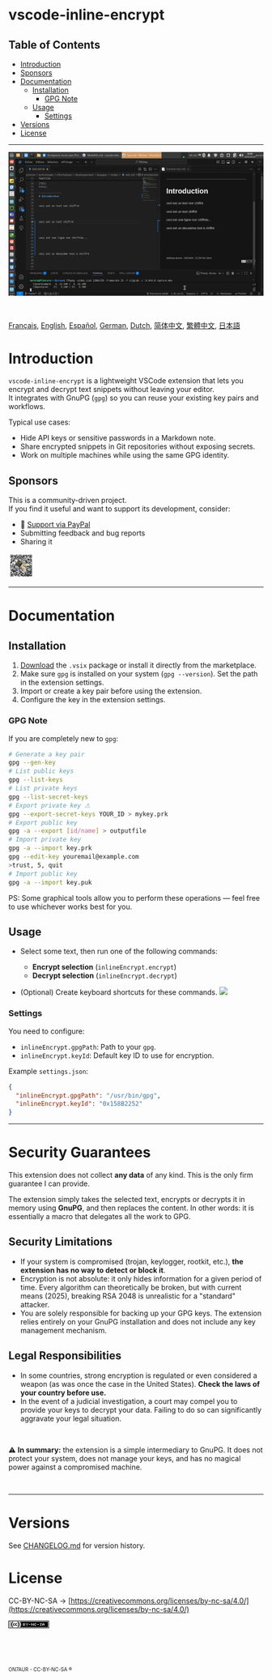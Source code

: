 vscode-inline-encrypt
==========

## Table of Contents
- [Introduction](#introduction)  
- [Sponsors](#sponsors)  
- [Documentation](#documentation)
  - [Installation](#installation)
    - [GPG Note](#gpg-note)
  - [Usage](#usage)
    - [Settings](#settings)
- [Versions](#versions)
- [License](#license)

---

![demo](assets/capture.gif)

&nbsp;

[Français](doc/README.FR.md), [English](README.md), [Español](doc/README.ES.md), [German](doc/README.DE.md), [Dutch](doc/README.NL.md), [简体中文](doc/README.CN.md), [繁體中文](doc/README.TW.md), [日本語](doc/README.JP.md)


# Introduction
`vscode-inline-encrypt` is a lightweight VSCode extension that lets you encrypt and decrypt text snippets without leaving your editor.  
It integrates with GnuPG (`gpg`) so you can reuse your existing key pairs and workflows.

Typical use cases:

- Hide API keys or sensitive passwords in a Markdown note.  
- Share encrypted snippets in Git repositories without exposing secrets.  
- Work on multiple machines while using the same GPG identity.  


## Sponsors
This is a community-driven project.  
If you find it useful and want to support its development, consider:  
-  :beers: [Support via PayPal](https://www.paypal.com/donate/?hosted_button_id=59CQFU7TNSWP2)  
-  Submitting feedback and bug reports  
-  Sharing it  

[<img src="assets/don_paypal.png" width="50"/>](assets/don_paypal.png)  


---

# Documentation

## Installation

1. [Download](https://github.com/extenebrisadlucem/vscode-inline-encrypt/releases) the `.vsix` package or install it directly from the marketplace.  
2. Make sure `gpg` is installed on your system (`gpg --version`). Set the path in the extension settings.  
3. Import or create a key pair before using the extension.  
4. Configure the key in the extension settings.  

### GPG Note
If you are completely new to `gpg`:  
```bash
# Generate a key pair
gpg --gen-key  
# List public keys
gpg --list-keys  
# List private keys
gpg --list-secret-keys 
# Export private key ⚠
gpg --export-secret-keys YOUR_ID > mykey.prk
# Export public key
gpg -a --export [id/name] > outputfile
# Import private key
gpg -a --import key.prk
gpg --edit-key youremail@example.com
>trust, 5, quit
# Import public key
gpg -a --import key.puk
````

PS: Some graphical tools allow you to perform these operations — feel free to use whichever works best for you.

## Usage

* Select some text, then run one of the following commands:

  * **Encrypt selection** (`inlineEncrypt.encrypt`)
  * **Decrypt selection** (`inlineEncrypt.decrypt`)
* (Optional) Create keyboard shortcuts for these commands.
  ![](assets/key_shortcut.jpg)

### Settings

You need to configure:

* `inlineEncrypt.gpgPath`: Path to your `gpg`.
* `inlineEncrypt.keyId`: Default key ID to use for encryption.

Example `settings.json`:

```json
{
  "inlineEncrypt.gpgPath": "/usr/bin/gpg",
  "inlineEncrypt.keyId": "0x158B2252"
}
```
---

# Security Guarantees

This extension does not collect **any data** of any kind. This is the only firm guarantee I can provide.

The extension simply takes the selected text, encrypts or decrypts it in memory using **GnuPG**, and then replaces the content.
In other words: it is essentially a macro that delegates all the work to GPG.

## Security Limitations

* If your system is compromised (trojan, keylogger, rootkit, etc.), **the extension has no way to detect or block it**.
* Encryption is not absolute: it only hides information for a given period of time. Every algorithm can theoretically be broken, but with current means (2025), breaking RSA 2048 is unrealistic for a "standard" attacker.
* You are solely responsible for backing up your GPG keys. The extension relies entirely on your GnuPG installation and does not include any key management mechanism.

## Legal Responsibilities

* In some countries, strong encryption is regulated or even considered a weapon (as was once the case in the United States). **Check the laws of your country before use.**
* In the event of a judicial investigation, a court may compel you to provide your keys to decrypt your data. Failing to do so can significantly aggravate your legal situation.

&nbsp;

⚠️ **In summary:** the extension is a simple intermediary to GnuPG. It does not protect your system, does not manage your keys, and has no magical power against a compromised machine.

&nbsp;

---

# Versions

See [CHANGELOG.md](changelog.md) for version history.

# License

CC-BY-NC-SA -> [https://creativecommons.org/licenses/by-nc-sa/4.0/](https://creativecommons.org/licenses/by-nc-sa/4.0/)

<a rel="license" href="http://creativecommons.org/licenses/by-nc-sa/4.0/">
<img alt="Creative Commons License" style="border-width:0" src="assets/Cc-by-nc-sa_icon.png" /></a>

<br><br><br> <sub><small>ON7AUR - CC-BY-NC-SA ®</small></sub>
